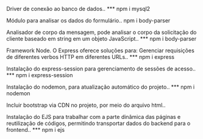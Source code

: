 Driver de conexão ao banco de dados..
*** npm i mysql2

Módulo para analisar os dados do formulário..
npm i body-parser

Analisador de corpo da mensagem, pode analisar o corpo da solicitação do cliente baseado em string em um objeto JavaScript..
*** npm i body-parser

Framework Node. O Express oferece soluções para: Gerenciar requisições de diferentes verbos HTTP em diferentes URLs..
*** npm i express

Instalação do express-session para gerenciamento de sessões de acesso..
*** npm i express-session

Instalação do nodemon, para atualização automático do projeto..
*** npm i nodemon

Incluir bootstrap via CDN no projeto, por meio do arquivo html..

Instalação do EJS para trabalhar com a parte dinâmica das páginas e reutilização de códigos, permitindo transportar dados do backend para o frontend..
*** npm i ejs

